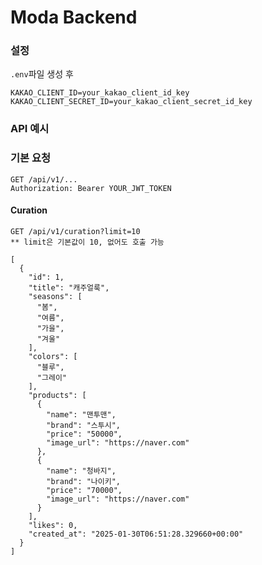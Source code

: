 # Moda Backend

### 설정

```.env```파일 생성 후
```
KAKAO_CLIENT_ID=your_kakao_client_id_key
KAKAO_CLIENT_SECRET_ID=your_kakao_client_secret_id_key
```

### API 예시

### 기본 요청
```
GET /api/v1/...
Authorization: Bearer YOUR_JWT_TOKEN
```

#### Curation

```
GET /api/v1/curation?limit=10
** limit은 기본값이 10, 없어도 호출 가능

[
  {
    "id": 1,
    "title": "캐주얼룩",
    "seasons": [
      "봄",
      "여름",
      "가을",
      "겨울"
    ],
    "colors": [
      "블루",
      "그레이"
    ],
    "products": [
      {
        "name": "맨투맨",
        "brand": "스투시",
        "price": "50000",
        "image_url": "https://naver.com"
      },
      {
        "name": "청바지",
        "brand": "나이키",
        "price": "70000",
        "image_url": "https://naver.com"
      }
    ],
    "likes": 0,
    "created_at": "2025-01-30T06:51:28.329660+00:00"
  }
]
```